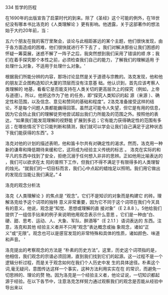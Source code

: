 334 哲学的历程

在1690年的出版宣告了启蒙时代的到来。除了《圣经》这个可能的例外，在18世纪没有哪本书比洛克的《人类理解论 》更有影响。他透露，关于这部著作的想法始于大约20年前，当：

五六个朋友在我的客厅里聚会，谈论与此相距甚远的某个主题，他们很快发现，由于各方面造成的困难，他们很快就进行不下去了 。我们对解决那些让我们困惑的怀疑一筹莫展，迷惑不解了一阵子之后，我突然想到我们采用了错误的顺 序；我们在着手探究那个本性之前，必须检查我们自己的能力，了解我们的理解适用 于处理什么对象，不适用于处理什么对象。'

根据我们所能分辨的内容，那场讨论显然是关于道德与宗教的。洛克发现，他和他的朋友正企图构造知识大厦的顶层而没有注意基 础。他认识到，首先应该考察人类理解的 地基，看看它是否能支持在人类关切的更高层次上的探究（例如，上帝与道德）。所以，他把这作为了他 的任务，即“探究人类知识的起 源（来源 ）、确定性和范围，以及信念、意见和赞同的基础和程度”。2洛克准备接受这样的结论，不是每个问题人类都能巍得回答。虽然这可能令人失望，但它是有用的信息，因为它会防止我们的理解徒劳地尝试超出我们力所能及的范围之外。按照他的表达，“如果我们能发现理解的视野能 扩展到多远；它有能力获得确定性的范围有多远；在哪些情况下它只能判断和猜测，我们就可以学会让我们自己满足于这种状态下我们能获得的东西”。3

洛克对他的计划的描述表明，他和笛卡尔共有对确定性的渴求。然而，洛克用一种新的谦卑和降低期待来缓和它，这将成为经验主义传统的标志 。 洛克在实际的和平凡的东西中找到了安全，拒绝沉溺于任何想入非非的思辨。正如他用比喻表达的 ，我们可以欲求在太 阳的普照下工作，但我们不得不满足于有限得多的人类理智的烛光。“就我们的一切目标而言，我们心中点起的蜡烛足以照明。我们用它做出的发现应当能让我们满足。” 4

洛克的观念分析法

洛克《人类理解论 》的焦点是 “观念”。它们不是知识的对象而是构建它 的砖。理解洛克给予这个词项的独特 意义非常重要，因为它不同于这个词项在我们今天具有的意义。他说，观念是“知觉、思想或理解的直 接对象”（E 2.8.8 ）。5他给我们提供了一组信手拈来的例子来说明他用观念表示什么意思 。它们是一种由“白、硬、甜、思考、运动、人、大象、军队、醉酒等”（E 2.1.1 ）语词表达的 东西。注意，洛克和其他 经验主义者并不只用“观念”表达概念或抽 象观念，诸如“正义”或“无限”。观念也可以是感官发现的非常特殊和具体的性质，诸如颜色、味道和声音。 '

洛克提出的考察观念的方法是 “朴素的历史方法”。这里，历史这个词项指的是，他相信，我们观念的宗谱必须回溯，直到我们找到它们的起源。这一过程不是一个逻辑分析过程，而是关于观念如何在我们个人历史中发 生的具体途径。朴素这个词,毫无疑问，意图传达这样一个事实，这种方法利用实实在在 的常识，而避免一切思辨的、理论的赘 物。因为洛克是一个经验主义者，他论证说，一切知识都起 源于经验。在以下各节中，注意洛克怎样努力通过观察我们的观念是否能从经验中导出来以

